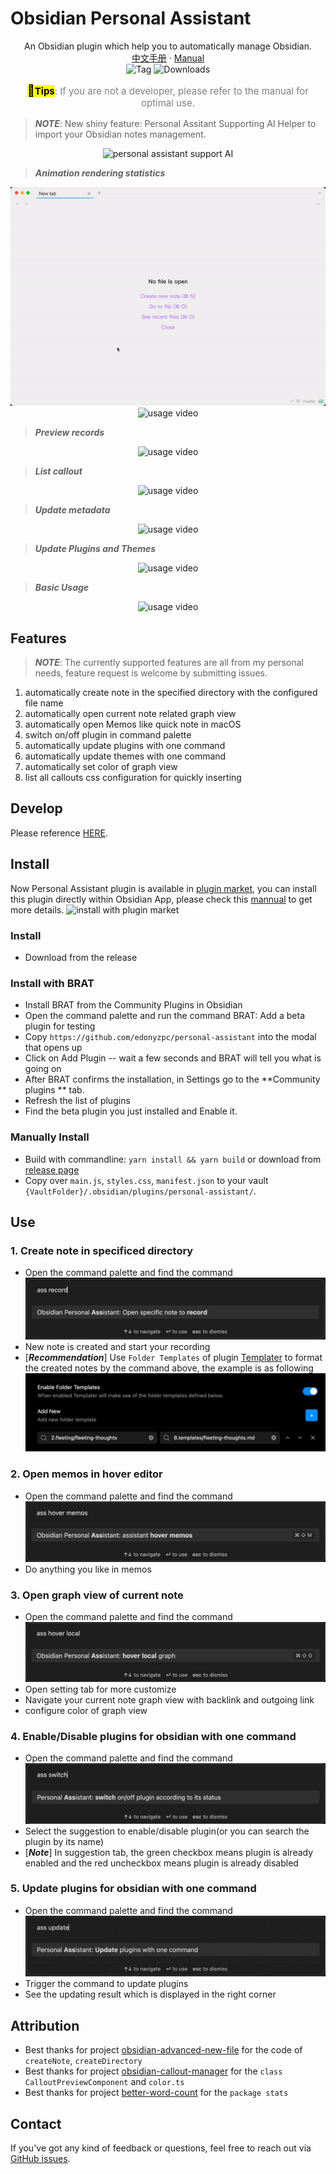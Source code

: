 # Obsidian Personal Assistant

<p align="center">
    <span>An Obsidian plugin which help you to automatically manage Obsidian.</span>
    <br/>
    <a href="/Manual-CN.md">中文手册</a>
    ·
    <a href="/Manual.md">Manual</a>
    <br/>
    <img alt="Tag" src="https://img.shields.io/github/v/tag/edonyzpc/personal-assistant?color=%23000000&label=Version&logo=tga&logoColor=%23008cff&sort=semver&style=social" />
    <img alt="Downloads" src="https://img.shields.io/github/downloads/edonyzpc/personal-assistant/total?logo=obsidian&logoColor=%23b300ff&style=social" />
</p>
<p align="center" style="font-size:15px;color:gray">
 <mark><b><span style="font-size:18px;">💯</span>Tips</b></mark>: If you are not a developer, please refer to the manual for optimal use.
</p>

> ***NOTE***: New shiny feature: Personal Assitant Supporting AI Helper to import your Obsidian notes management.
<div align="center">
<img src="./docs/Personal-Assitant-With-AI.gif" alt="personal assistant support AI"/>
</div>

> ***Animation rendering statistics***
<div align="center">
<img src="./docs/personal-assistant-v1.3.6.gif" alt="usage video"/>
</div>

<div align="center">
<img src="./docs/personal-assistant-v1.3.1.gif" alt="usage video"/>
</div>

> ***Preview records***
<div align="center">
<img src="./docs/personal-assistant-v1.2.4.gif" alt="usage video"/>
</div>

> ***List callout***
<div align="center">
<img src="./docs/personal-assistant-v1.3.2.gif" alt="usage video"/>
</div>

> ***Update metadata***
<div align="center">
<img src="./docs/personal-assistant-v1.2.0.gif" alt="usage video"/>
</div>

> ***Update Plugins and Themes***
<div align="center">
<img src="./docs/personal-assistant-v1.1.6.gif" alt="usage video"/>
</div>

> ***Basic Usage***
<div align="center">
<img src="./docs/personal-assistant-v1.1.1.gif" alt="usage video"/>
</div>

## Features
> ***NOTE***: The currently supported features are all from my personal needs, feature request is welcome by submitting issues.

1. automatically create note in the specified directory with the configured file name
2. automatically open current note related graph view
3. automatically open Memos like quick note in macOS
4. switch on/off plugin in command palette
5. automatically update plugins with one command
6. automatically update themes with one command
7. automatically set color of graph view
8. list all callouts css configuration for quickly inserting

## Develop

Please reference [HERE](./DEVELOPEMENT.md).

## Install
Now Personal Assistant plugin is available in [plugin market](https://obsidian.md/plugins?search=personal%20assistant#), you can install this plugin directly within Obsidian App, please check this [mannual](https://help.obsidian.md/Extending+Obsidian/Community+plugins#Install+a+community+plugin) to get more details.
![install with plugin market](./docs/install-within-plugin-market.png)

### Install
- Download from the release

### Install with BRAT

- Install BRAT from the Community Plugins in Obsidian
- Open the command palette and run the command BRAT: Add a beta plugin for testing
- Copy `https://github.com/edonyzpc/personal-assistant` into the modal that opens up
- Click on Add Plugin -- wait a few seconds and BRAT will tell you what is going on
- After BRAT confirms the installation, in Settings go to the **Community plugins ** tab.
- Refresh the list of plugins
- Find the beta plugin you just installed and Enable it.

### Manually Install

- Build with commandline: `yarn install && yarn build` or download from [release page](https://github.com/edonyzpc/personal-assistant/releases)
- Copy over `main.js`, `styles.css`, `manifest.json` to your vault `{VaultFolder}/.obsidian/plugins/personal-assistant/`.

## Use

### 1. Create note in specificed directory
- Open the command palette and find the command
![command 1](./docs/command-1.png)
- New note is created and start your recording
- [***Recommendation***] Use `Folder Templates` of plugin [Templater](https://github.com/SilentVoid13/Templater) to format the created notes by the command above, the example is as following
![folder templates](./docs/folder-templates.png)
### 2. Open memos in hover editor
- Open the command palette and find the command
![command 2](./docs/command-2.png)
- Do anything you like in memos
### 3. Open graph view of current note
- Open the command palette and find the command
![command 3](./docs/command-3.png)
- Open setting tab for more customize
- Navigate your current note graph view with backlink and outgoing link
- configure color of graph view

### 4. Enable/Disable plugins for obsidian with one command
- Open the command palette and find the command
![command 5](./docs/command-5.png)
- Select the suggestion to enable/disable plugin(or you can search the plugin by its name)
- [***Note***] In suggestion tab, the green checkbox means plugin is already enabled and the red uncheckbox means plugin is already disabled

### 5. Update plugins for obsidian with one command
- Open the command palette and find the command
![command 6](./docs/command-6.png)
- Trigger the command to update plugins
- See the updating result which is displayed in the right corner

## Attribution
- Best thanks for project [obsidian-advanced-new-file](https://github.com/vanadium23/obsidian-advanced-new-file) for the code of `createNote`, `createDirectory`
- Best thanks for project [obsidian-callout-manager](https://github.com/eth-p/obsidian-callout-manager) for the `class CalloutPreviewComponent` and `color.ts`
- Best thanks for project [better-word-count](https://github.com/lukeleppan/better-word-count) for the `package stats`

## Contact

If you've got any kind of feedback or questions, feel free to reach out via [GitHub issues](https://github.com/edonyzpc/personal-assistant/issues).
